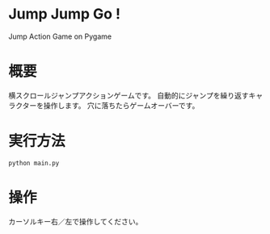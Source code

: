 # Jump Jump Go !
Jump Action Game on Pygame
# 概要
横スクロールジャンプアクションゲームです。
自動的にジャンプを繰り返すキャラクターを操作します。
穴に落ちたらゲームオーバーです。
# 実行方法
```
python main.py
```
# 操作
カーソルキー右／左で操作してください。

